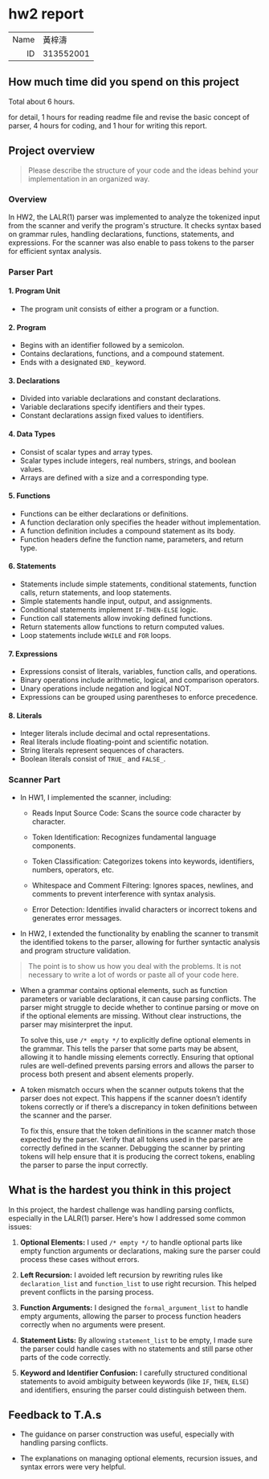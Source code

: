 # hw2 report

|||
|-:|:-|
|Name|黃梓濤|
|ID|313552001|

## How much time did you spend on this project

Total about 6 hours.

for detail, 1 hours for reading readme file and revise the basic concept of parser, 4 hours for coding, and 1 hour for writing this report.

## Project overview

> Please describe the structure of your code and the ideas behind your implementation in an organized way. 
### Overview 
In HW2, the LALR(1) parser was implemented to analyze the tokenized input from the scanner and verify the program's structure. It checks syntax based on grammar rules, handling declarations, functions, statements, and expressions. For the scanner was also enable to pass tokens to the parser for efficient syntax analysis.

### Parser Part
#### **1. Program Unit**  
- The program unit consists of either a program or a function.  

#### **2. Program**  
- Begins with an identifier followed by a semicolon.  
- Contains declarations, functions, and a compound statement.  
- Ends with a designated `END_` keyword.  

#### **3. Declarations**  
- Divided into variable declarations and constant declarations.  
- Variable declarations specify identifiers and their types.  
- Constant declarations assign fixed values to identifiers.  

#### **4. Data Types**  
- Consist of scalar types and array types.  
- Scalar types include integers, real numbers, strings, and boolean values.  
- Arrays are defined with a size and a corresponding type.  

#### **5. Functions**  
- Functions can be either declarations or definitions.  
- A function declaration only specifies the header without implementation.  
- A function definition includes a compound statement as its body.  
- Function headers define the function name, parameters, and return type.  

#### **6. Statements**  
- Statements include simple statements, conditional statements, function calls, return statements, and loop statements.  
- Simple statements handle input, output, and assignments.  
- Conditional statements implement `IF-THEN-ELSE` logic.  
- Function call statements allow invoking defined functions.  
- Return statements allow functions to return computed values.  
- Loop statements include `WHILE` and `FOR` loops.  

#### **7. Expressions**  
- Expressions consist of literals, variables, function calls, and operations.  
- Binary operations include arithmetic, logical, and comparison operators.  
- Unary operations include negation and logical NOT.  
- Expressions can be grouped using parentheses to enforce precedence.  

#### **8. Literals**  
- Integer literals include decimal and octal representations.  
- Real literals include floating-point and scientific notation.  
- String literals represent sequences of characters.  
- Boolean literals consist of `TRUE_` and `FALSE_`.  

### Scanner Part
- In HW1, I implemented the scanner, including:
    - Reads Input Source Code: Scans the source code character by character.

    - Token Identification: Recognizes fundamental language components.

    - Token Classification: Categorizes tokens into keywords, identifiers, numbers, operators, etc.

    - Whitespace and Comment Filtering: Ignores spaces, newlines, and comments to prevent interference with syntax analysis.

    - Error Detection: Identifies invalid characters or incorrect tokens and generates error messages.
- In HW2, I extended the functionality by enabling the scanner to transmit the identified tokens to the parser, allowing for further syntactic analysis and program structure validation.

> The point is to show us how you deal with the problems. It is not necessary to write a lot of words or paste all of your code here. 


- When a grammar contains optional elements, such as function parameters or variable declarations, it can cause parsing conflicts. The parser might struggle to decide whether to continue parsing or move on if the optional elements are missing. Without clear instructions, the parser may misinterpret the input.

    To solve this, use `/* empty */` to explicitly define optional elements in the grammar. This tells the parser that some parts may be absent, allowing it to handle missing elements correctly. Ensuring that optional rules are well-defined prevents parsing errors and allows the parser to process both present and absent elements properly.

- A token mismatch occurs when the scanner outputs tokens that the parser does not expect. This happens if the scanner doesn’t identify tokens correctly or if there’s a discrepancy in token definitions between the scanner and the parser.

    To fix this, ensure that the token definitions in the scanner match those expected by the parser. Verify that all tokens used in the parser are correctly defined in the scanner. Debugging the scanner by printing tokens will help ensure that it is producing the correct tokens, enabling the parser to parse the input correctly.
## What is the hardest you think in this project

In this project, the hardest challenge was handling parsing conflicts, especially in the LALR(1) parser. Here's how I addressed some common issues:

1. **Optional Elements:** I used `/* empty */` to handle optional parts like empty function arguments or declarations, making sure the parser could process these cases without errors.

2. **Left Recursion:** I avoided left recursion by rewriting rules like `declaration_list` and `function_list` to use right recursion. This helped prevent conflicts in the parsing process.

3. **Function Arguments:** I designed the `formal_argument_list` to handle empty arguments, allowing the parser to process function headers correctly when no arguments were present.

4. **Statement Lists:** By allowing `statement_list` to be empty, I made sure the parser could handle cases with no statements and still parse other parts of the code correctly.

5. **Keyword and Identifier Confusion:** I carefully structured conditional statements to avoid ambiguity between keywords (like `IF`, `THEN`, `ELSE`) and identifiers, ensuring the parser could distinguish between them.


## Feedback to T.A.s

- The guidance on parser construction was useful, especially with handling parsing conflicts.

- The explanations on managing optional elements, recursion issues, and syntax errors were very helpful.